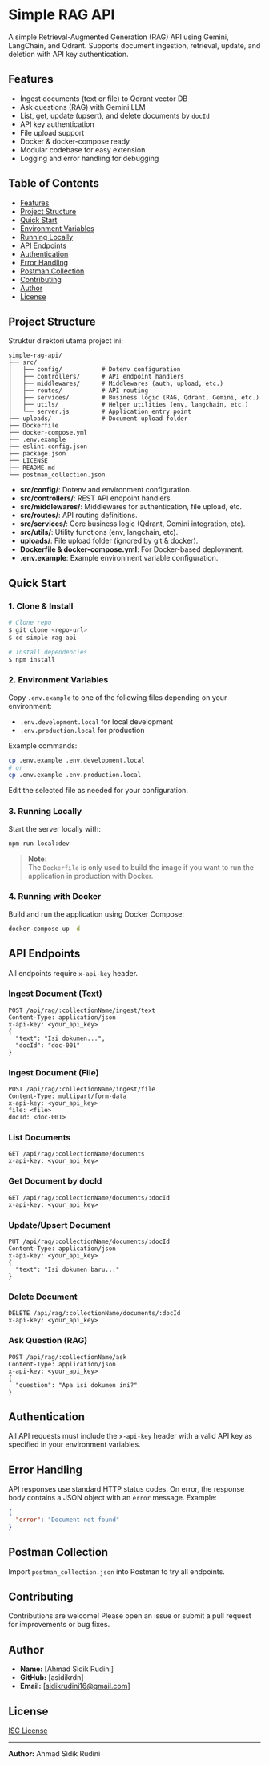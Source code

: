 # Simple RAG API

A simple Retrieval-Augmented Generation (RAG) API using Gemini, LangChain, and Qdrant. Supports document ingestion, retrieval, update, and deletion with API key authentication.

## Features

- Ingest documents (text or file) to Qdrant vector DB
- Ask questions (RAG) with Gemini LLM
- List, get, update (upsert), and delete documents by `docId`
- API key authentication
- File upload support
- Docker & docker-compose ready
- Modular codebase for easy extension
- Logging and error handling for debugging

## Table of Contents

- [Features](#features)
- [Project Structure](#project-structure)
- [Quick Start](#quick-start)
- [Environment Variables](#2-environment-variables)
- [Running Locally](#3-running-locally)
- [API Endpoints](#api-endpoints)
- [Authentication](#authentication)
- [Error Handling](#error-handling)
- [Postman Collection](#postman-collection)
- [Contributing](#contributing)
- [Author](#author)
- [License](#license)

## Project Structure

Struktur direktori utama project ini:

```text
simple-rag-api/
├── src/
│   ├── config/           # Dotenv configuration
│   ├── controllers/      # API endpoint handlers
│   ├── middlewares/      # Middlewares (auth, upload, etc.)
│   ├── routes/           # API routing
│   ├── services/         # Business logic (RAG, Qdrant, Gemini, etc.)
│   ├── utils/            # Helper utilities (env, langchain, etc.)
│   └── server.js         # Application entry point
├── uploads/              # Document upload folder
├── Dockerfile
├── docker-compose.yml
├── .env.example
├── eslint.config.json
├── package.json
├── LICENSE
├── README.md
└── postman_collection.json
```

- **src/config/**: Dotenv and environment configuration.
- **src/controllers/**: REST API endpoint handlers.
- **src/middlewares/**: Middlewares for authentication, file upload, etc.
- **src/routes/**: API routing definitions.
- **src/services/**: Core business logic (Qdrant, Gemini integration, etc).
- **src/utils/**: Utility functions (env, langchain, etc).
- **uploads/**: File upload folder (ignored by git & docker).
- **Dockerfile & docker-compose.yml**: For Docker-based deployment.
- **.env.example**: Example environment variable configuration.

## Quick Start

### 1. Clone & Install

```bash
# Clone repo
$ git clone <repo-url>
$ cd simple-rag-api

# Install dependencies
$ npm install
```

### 2. Environment Variables

Copy `.env.example` to one of the following files depending on your environment:

- `.env.development.local` for local development
- `.env.production.local` for production

Example commands:

```bash
cp .env.example .env.development.local
# or
cp .env.example .env.production.local
```

Edit the selected file as needed for your configuration.

### 3. Running Locally

Start the server locally with:

```bash
npm run local:dev
```

> **Note:**  
> The `Dockerfile` is only used to build the image if you want to run the application in production with Docker.

### 4. Running with Docker

Build and run the application using Docker Compose:

```bash
docker-compose up -d
```

## API Endpoints

All endpoints require `x-api-key` header.

### Ingest Document (Text)

```text
POST /api/rag/:collectionName/ingest/text
Content-Type: application/json
x-api-key: <your_api_key>
{
  "text": "Isi dokumen...",
  "docId": "doc-001"
}
```

### Ingest Document (File)

```text
POST /api/rag/:collectionName/ingest/file
Content-Type: multipart/form-data
x-api-key: <your_api_key>
file: <file>
docId: <doc-001>
```

### List Documents

```text
GET /api/rag/:collectionName/documents
x-api-key: <your_api_key>
```

### Get Document by docId

```text
GET /api/rag/:collectionName/documents/:docId
x-api-key: <your_api_key>
```

### Update/Upsert Document

```text
PUT /api/rag/:collectionName/documents/:docId
Content-Type: application/json
x-api-key: <your_api_key>
{
  "text": "Isi dokumen baru..."
}
```

### Delete Document

```text
DELETE /api/rag/:collectionName/documents/:docId
x-api-key: <your_api_key>
```

### Ask Question (RAG)

```text
POST /api/rag/:collectionName/ask
Content-Type: application/json
x-api-key: <your_api_key>
{
  "question": "Apa isi dokumen ini?"
}
```

## Authentication

All API requests must include the `x-api-key` header with a valid API key as specified in your environment variables.

## Error Handling

API responses use standard HTTP status codes. On error, the response body contains a JSON object with an `error` message. Example:

```json
{
  "error": "Document not found"
}
```

## Postman Collection

Import `postman_collection.json` into Postman to try all endpoints.

## Contributing

Contributions are welcome! Please open an issue or submit a pull request for improvements or bug fixes.

## Author

- **Name:** [Ahmad Sidik Rudini]
- **GitHub:** [asidikrdn]
- **Email:** [sidikrudini16@gmail.com]

## License

[ISC License](LICENSE.md)

---

**Author:** Ahmad Sidik Rudini
